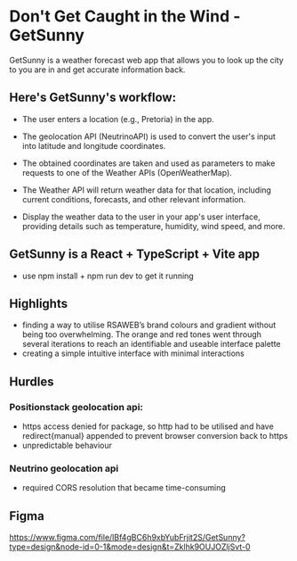 # Don't Get Caught in the Wind - GetSunny
GetSunny is a weather forecast web app that allows you to look up the city to  you are in and get accurate information back.

## Here's GetSunny's workflow:

- The user enters a location (e.g., Pretoria) in the app.

- The geolocation API (NeutrinoAPI) is used to convert the user's input into latitude and longitude coordinates.

- The obtained coordinates are taken and used as parameters to make requests to one of the Weather APIs (OpenWeatherMap).

- The Weather API will return weather data for that location, including current conditions, forecasts, and other relevant information.

- Display the weather data to the user in your app's user interface, providing details such as temperature, humidity, wind speed, and more.


## GetSunny is a React + TypeScript + Vite app
- use npm install + npm run dev to get it running


## Highlights 
- finding a way to utilise RSAWEB’s brand colours and gradient without being too overwhelming. The orange and red tones went through several iterations to reach an identifiable and useable interface palette 
- creating a simple intuitive interface with minimal interactions


## Hurdles
### Positionstack geolocation api: 
- https access denied for package, so http had to be utilised and have redirect{manual} appended to prevent browser conversion back to https
- unpredictable behaviour 

### Neutrino geolocation api
- required CORS resolution that became time-consuming


## Figma
https://www.figma.com/file/lBf4gBC6h9xbYubFrjit2S/GetSunny?type=design&node-id=0-1&mode=design&t=Zklhk9OUJOZljSvt-0

